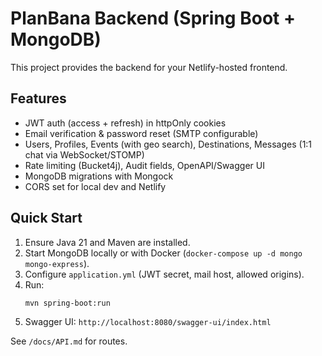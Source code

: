 # PlanBana Backend (Spring Boot + MongoDB)

This project provides the backend for your Netlify-hosted frontend.

## Features
- JWT auth (access + refresh) in httpOnly cookies
- Email verification & password reset (SMTP configurable)
- Users, Profiles, Events (with geo search), Destinations, Messages (1:1 chat via WebSocket/STOMP)
- Rate limiting (Bucket4j), Audit fields, OpenAPI/Swagger UI
- MongoDB migrations with Mongock
- CORS set for local dev and Netlify

## Quick Start
1. Ensure Java 21 and Maven are installed.
2. Start MongoDB locally or with Docker (`docker-compose up -d mongo mongo-express`).
3. Configure `application.yml` (JWT secret, mail host, allowed origins).
4. Run:
   ```bash
   mvn spring-boot:run
   ```
5. Swagger UI: `http://localhost:8080/swagger-ui/index.html`

See `/docs/API.md` for routes.
